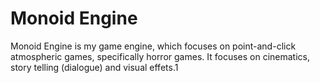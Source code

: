 # Monoid Engine

Monoid Engine is my game engine, which focuses on point-and-click atmospheric games, specifically horror games.
It focuses on cinematics, story telling (dialogue) and visual effets.1
